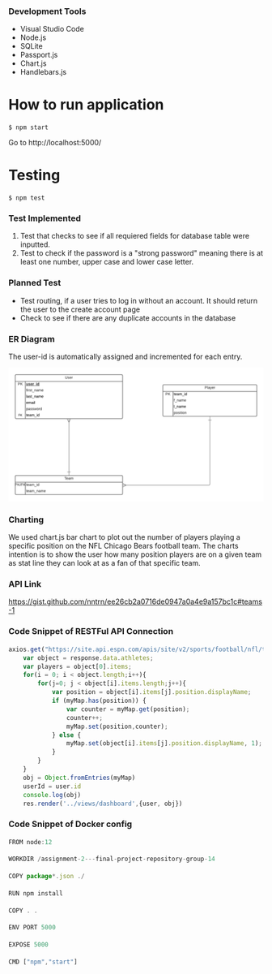 ### Development Tools
- Visual Studio Code 
- Node.js
- SQLite
- Passport.js
- Chart.js
- Handlebars.js

# How to run application
```
$ npm start
```
Go to http://localhost:5000/

# Testing
```
$ npm test
```

### Test Implemented
1. Test that checks to see if all requiered fields for database table were inputted.
2. Test to check if the password is a "strong password" meaning there is at least one number, upper case and lower case letter.

### Planned Test
- Test routing, if a user tries to log in without an account. It should return the user to the create account page
- Check to see if there are any duplicate accounts in the database

### ER Diagram
The user-id is automatically assigned and incremented for each entry.

![erdiagram.png](erdiagram.png)

### Charting
We used chart.js bar chart to plot out the number of players playing a specific position on the NFL Chicago Bears football team.
The charts intention is to show the user how many position players are on a given team as stat line they can look at as a fan of that specific team.

### API Link
https://gist.github.com/nntrn/ee26cb2a0716de0947a0a4e9a157bc1c#teams-1

### Code Snippet of RESTFul API Connection

```javascript
axios.get("https://site.api.espn.com/apis/site/v2/sports/football/nfl/teams/3/roster").then(function(response){
    var object = response.data.athletes;
    var players = object[0].items;
    for(i = 0; i < object.length;i++){
        for(j=0; j < object[i].items.length;j++){
            var position = object[i].items[j].position.displayName;
            if (myMap.has(position)) {
                var counter = myMap.get(position);
                counter++;
                myMap.set(position,counter);
            } else {
                myMap.set(object[i].items[j].position.displayName, 1);
            }
        }
    }
    obj = Object.fromEntries(myMap)
    userId = user.id
    console.log(obj)
    res.render('../views/dashboard',{user, obj})

```


### Code Snippet of Docker config
```javascript
FROM node:12

WORKDIR /assignment-2---final-project-repository-group-14

COPY package*.json ./

RUN npm install 

COPY . .

ENV PORT 5000

EXPOSE 5000

CMD ["npm","start"]
```

